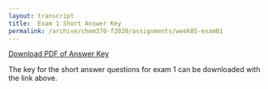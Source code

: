 ```yaml
---
layout: transcript
title:  Exam 1 Short Answer Key
permalink: /archive/chem370-f2020/assignments/week05-exam01
---
```



<a class="quicklink" href="https://github.com/alphonse/alphonse.github.io/raw/master/archive/chem370-f2020/pdf/assignments/exam01_key.pdf" target="blank">Download PDF of Answer Key</a>

The key for the short answer questions for exam 1 can be downloaded with the link above.
